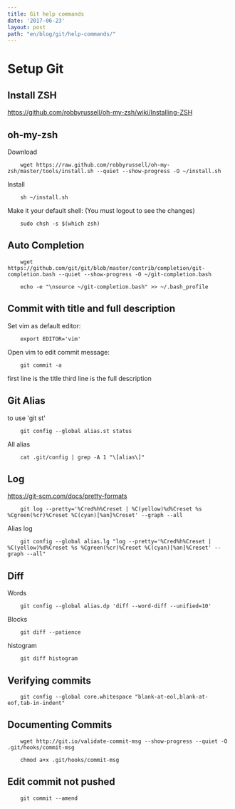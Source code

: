 ```yaml
---
title: Git help commands
date: '2017-06-23'
layout: post
path: "en/blog/git/help-commands/"
---
```


# Setup Git

## Install ZSH
https://github.com/robbyrussell/oh-my-zsh/wiki/Installing-ZSH

## oh-my-zsh
Download
```
    wget https://raw.github.com/robbyrussell/oh-my-zsh/master/tools/install.sh --quiet --show-progress -O ~/install.sh
```

Install
```
    sh ~/install.sh
```

Make it your default shell: (You must logout to see the changes)
```
    sudo chsh -s $(which zsh)
```


## Auto Completion

```
    wget https://github.com/git/git/blob/master/contrib/completion/git-completion.bash --quiet --show-progress -O ~/git-completion.bash
```

```
    echo -e "\nsource ~/git-completion.bash" >> ~/.bash_profile
```

## Commit with title and full description
Set vim as default editor:
```
    export EDITOR='vim'
```

Open vim to edit commit message:
```
    git commit -a
```
first line is the title
third line is the full description


## Git Alias
to use 'git st'
```
    git config --global alias.st status
```

All alias
```
    cat .git/config | grep -A 1 "\[alias\]"
```

## Log
https://git-scm.com/docs/pretty-formats
```
    git log --pretty='%Cred%h%Creset | %C(yellow)%d%Creset %s %Cgreen(%cr)%Creset %C(cyan)[%an]%Creset' --graph --all
```
Alias log
```
    git config --global alias.lg "log --pretty='%Cred%h%Creset | %C(yellow)%d%Creset %s %Cgreen(%cr)%Creset %C(cyan)[%an]%Creset' --graph --all"
```

## Diff
Words
```
    git config --global alias.dp 'diff --word-diff --unified=10'
```

Blocks
```
    git diff --patience
```

histogram
```
    git diff histogram
```

## Verifying commits

```
    git config --global core.whitespace "blank-at-eol,blank-at-eof,tab-in-indent"
```

## Documenting Commits
```
    wget http://git.io/validate-commit-msg --show-progress --quiet -O .git/hooks/commit-msg
```
```
    chmod a+x .git/hooks/commit-msg
```

## Edit commit not pushed
```
    git commit --amend
```